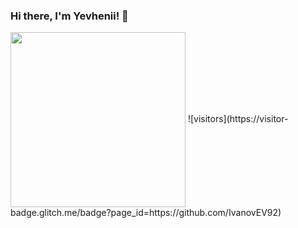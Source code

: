 ### Hi there, I'm Yevhenii! 👋


<img align="center" src="https://media.giphy.com/media/KMebIJ6RVbSBfxZwqi/giphy.gif" width="280" height="auto" />
![visitors](https://visitor-badge.glitch.me/badge?page_id=https://github.com/IvanovEV92)
